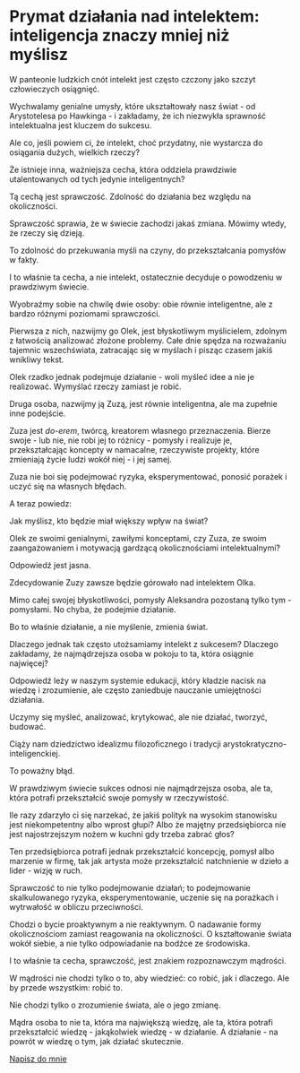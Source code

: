 # Prymat działania nad intelektem: inteligencja znaczy mniej niż myślisz

W panteonie ludzkich cnót intelekt jest często czczony jako szczyt człowieczych osiągnięć. 

Wychwalamy genialne umysły, które ukształtowały nasz świat - od Arystotelesa po Hawkinga - i zakładamy, że ich niezwykła sprawność intelektualna jest kluczem do sukcesu. 

Ale co, jeśli powiem ci, że intelekt, choć przydatny, nie wystarcza do osiągania dużych, wielkich rzeczy? 

Że istnieje inna, ważniejsza cecha, która oddziela prawdziwie utalentowanych od tych jedynie inteligentnych?

Tą cechą jest sprawczość. Zdolność do działania bez względu na okoliczności.

Sprawczość sprawia, że w świecie zachodzi jakaś zmiana. Mówimy wtedy, że rzeczy się dzieją.

To zdolność do przekuwania myśli na czyny, do przekształcania pomysłów w fakty. 

I to właśnie ta cecha, a nie intelekt, ostatecznie decyduje o powodzeniu w prawdziwym świecie.

Wyobraźmy sobie na chwilę dwie osoby: obie równie inteligentne, ale z bardzo różnymi poziomami sprawczości. 

Pierwsza z nich, nazwijmy go Olek, jest błyskotliwym myślicielem, zdolnym z łatwością analizować złożone problemy. Całe dnie spędza na rozważaniu tajemnic wszechświata, zatracając się w myślach i pisząc czasem jakiś wnikliwy tekst. 

Olek rzadko jednak podejmuje działanie - woli myśleć idee a nie je realizować. Wymyślać rzeczy zamiast je robić.

Druga osoba, nazwijmy ją Zuzą, jest równie inteligentna, ale ma zupełnie inne podejście. 

Zuza jest *do-erem*, twórcą, kreatorem własnego przeznaczenia. Bierze swoje - lub nie, nie robi jej to różnicy - pomysły i realizuje je, przekształcając koncepty w namacalne, rzeczywiste projekty, które zmieniają życie ludzi wokół niej - i jej samej.

Zuza nie boi się podejmować ryzyka, eksperymentować, ponosić porażek i uczyć się na własnych błędach.

A teraz powiedz:

Jak myślisz, kto będzie miał większy wpływ na świat? 

Olek ze swoimi genialnymi, zawiłymi konceptami, czy Zuza, ze swoim zaangażowaniem i motywacją gardzącą okolicznościami intelektualnymi?

Odpowiedź jest jasna. 

Zdecydowanie Zuzy zawsze będzie górowało nad intelektem Olka. 

Mimo całej swojej błyskotliwości, pomysły Aleksandra pozostaną tylko tym - pomysłami. No chyba, że podejmie działanie. 

Bo to właśnie działanie, a nie myślenie, zmienia świat.

Dlaczego jednak tak często utożsamiamy intelekt z sukcesem? Dlaczego zakładamy, że najmądrzejsza osoba w pokoju to ta, która osiągnie najwięcej? 

Odpowiedź leży w naszym systemie edukacji, który kładzie nacisk na wiedzę i zrozumienie, ale często zaniedbuje nauczanie umiejętności działania. 

Uczymy się myśleć, analizować, krytykować, ale nie działać, tworzyć, budować.

Ciąży nam dziedzictwo idealizmu filozoficznego i tradycji arystokratyczno-inteligenckiej.

To poważny błąd. 

W prawdziwym świecie sukces odnosi nie najmądrzejsza osoba, ale ta, która potrafi przekształcić swoje pomysły w rzeczywistość. 

Ile razy zdarzyło ci się narzekać, że jakiś polityk na wysokim stanowisku jest niekompetentny albo wprost głupi? Albo że majętny przedsiębiorca nie jest najostrzejszym nożem w kuchni gdy trzeba zabrać głos?

Ten przedsiębiorca potrafi jednak przekształcić koncepcję, pomysł albo marzenie w firmę, tak jak artysta może przekształcić natchnienie w dzieło a lider - wizję w ruch.

Sprawczość to nie tylko podejmowanie działań; to podejmowanie skalkulowanego ryzyka, eksperymentowanie, uczenie się na porażkach i wytrwałość w obliczu przeciwności. 

Chodzi o bycie proaktywnym a nie reaktywnym. O nadawanie formy okolicznościom zamiast reagowania na okoliczności. O kształtowanie świata wokół siebie, a nie tylko odpowiadanie na bodźce ze środowiska.

I to właśnie ta cecha, sprawczość, jest znakiem rozpoznawczym mądrości. 

W mądrości nie chodzi tylko o to, aby wiedzieć: co robić, jak i dlaczego. Ale by przede wszystkim: robić to. 

Nie chodzi tylko o zrozumienie świata, ale o jego zmianę. 

Mądra osoba to nie ta, która ma największą wiedzę, ale ta, która potrafi przekształcić wiedzę - jakąkolwiek wiedzę - w działanie. A działanie - na powrót w wiedzę o tym, jak działać skutecznie.

[Napisz do mnie](mailto:jakub.jeziorny@gmail.com)